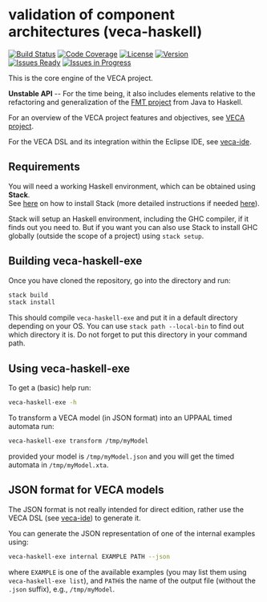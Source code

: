 # validation of component architectures (veca-haskell)

[![Build Status](https://img.shields.io/travis/pascalpoizat/veca-haskell/master.svg?style=flat-square)](https://travis-ci.org/pascalpoizat/veca-haskell)
[![Code Coverage](https://img.shields.io/coveralls/pascalpoizat/veca-haskell/master.svg?style=flat-square)](https://coveralls.io/github/pascalpoizat/veca-haskell)
[![License](https://img.shields.io/badge/license-Apache%20License%202.0-blue.svg?style=flat-square)](LICENSE)
[![Version](https://img.shields.io/badge/version-1.0.0.0-green.svg?style=flat-square&label=version)](veca-haskell.cabal)<br/>
[![Issues Ready](https://img.shields.io/github/issues-raw/pascalpoizat/veca-haskell/ready.svg?style=flat-square&label=issues%20ready%20for%20development)](https://waffle.io/pascalpoizat/veca-haskell)
[![Issues in Progress](https://img.shields.io/github/issues-raw/pascalpoizat/veca-haskell/in%20progress.svg?style=flat-square&label=issues%20in%20progress)](https://waffle.io/pascalpoizat/veca-haskell)

<!--
[![Version](https://img.shields.io/hackage/v/veca-haskell.svg?label=version&amp;style=flat-square)](https://hackage.haskell.org/package/veca-haskell)
-->

This is the core engine of the VECA project. 

**Unstable API** -- For the time being, it also includes elements relative to the refactoring and generalization of the [FMT project](https://pascalpoizat.github.io/fmt-java) from Java to Haskell.

For an overview of the VECA project features and objectives, see [VECA project](https://pascalpoizat.github.io/veca-ide).

For the VECA DSL and its integration within the Eclipse IDE, see [veca-ide](https://github.com/pascalpoizat/veca-ide).

## Requirements

You will need a working Haskell environment, which can be obtained using **Stack**.<br/>
See [here](https://haskell-lang.org/get-started) on how to install Stack (more detailed instructions if needed [here](https://docs.haskellstack.org/en/stable/install_and_upgrade/)).

Stack will setup an Haskell environment, including the GHC compiler, if it finds out you need to.
But if you want you can also use Stack to install GHC globally (outside the scope of a project) using `stack setup`.

## Building veca-haskell-exe

Once you have cloned the repository, go into the directory and run:

```sh
stack build
stack install
```

This should compile `veca-haskell-exe` and put it in a default directory depending on your OS.
You can use `stack path --local-bin` to find out which directory it is.
Do not forget to put this directory in your command path.

## Using veca-haskell-exe

To get a (basic) help run:

```sh
veca-haskell-exe -h
```

To transform a VECA model (in JSON format) into an UPPAAL timed automata run:

```sh
veca-haskell-exe transform /tmp/myModel
```

provided your model is `/tmp/myModel.json` and you will get the timed automata in `/tmp/myModel.xta`.

## JSON format for VECA models

The JSON format is not really intended for direct edition, rather use the VECA DSL (see [veca-ide](https://github.com/pascalpoizat/veca-ide)) to generate it.

You can generate the JSON representation of one of the internal examples using:

```sh
veca-haskell-exe internal EXAMPLE PATH --json
```

where
`EXAMPLE` is one of the available examples (you may list them using `veca-haskell-exe list`), and
`PATH`is the name of the output file (without the `.json` suffix), e.g., `/tmp/myModel`.
